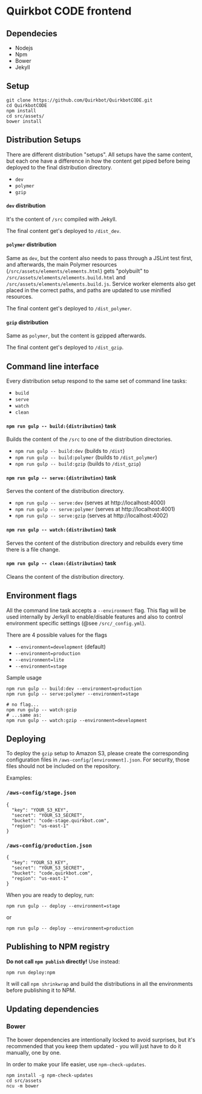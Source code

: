 # Quirkbot CODE frontend

## Dependecies
- Nodejs
- Npm
- Bower
- Jekyll

## Setup
```
git clone https://github.com/Quirkbot/QuirkbotCODE.git
cd QuirkbotCODE
npm install
cd src/assets/
bower install
```
## Distribution Setups
There are different distribution "setups". All setups have the same content, but each one have a difference in how the content get piped before being deployed to the final distribution directory.
- `dev`
- `polymer`
- `gzip`

#### `dev` distribution
It's the content of `/src` compiled with Jekyll.

The final content get's deployed to `/dist_dev`.

#### `polymer` distribution
Same as `dev`, but the content also needs to pass through a JSLint test first, and afterwards, the main Polymer resources (`/src/assets/elements/elements.html`) gets "polybuilt" to `/src/assets/elements/elements.build.html` and `/src/assets/elements/elements.build.js`. Service worker elements also get placed in the correct paths, and paths are updated to use minified resources.

The final content get's deployed to `/dist_polymer`.

#### `gzip` distribution
Same as `polymer`, but the content is gzipped afterwards.

The final content get's deployed to `/dist_gzip`.

## Command line interface
Every distribution setup respond to the same set of command line tasks:
- `build`
- `serve`
- `watch`
- `clean`

#### `npm run gulp -- build:{distribution}` task
Builds the content of the `/src` to one of the distribution directories.
- `npm run gulp -- build:dev` (builds to `/dist`)
- `npm run gulp -- build:polymer` (builds to `/dist_polymer`)
- `npm run gulp -- build:gzip` (builds to `/dist_gzip`)

#### `npm run gulp -- serve:{distribution}` task
Serves the content of the distribution directory.
- `npm run gulp -- serve:dev` (serves at http://localhost:4000)
- `npm run gulp -- serve:polymer` (serves at http://localhost:4001)
- `npm run gulp -- serve:gzip` (serves at http://localhost:4002)

#### `npm run gulp -- watch:{distribution}` task
Serves the content of the distribution directory and rebuilds every time there is a file change.

#### `npm run gulp -- clean:{distribution}` task
Cleans the content of the distribution directory.

## Environment flags
All the command line task accepts a `--environment` flag. This flag will be used internally by Jerkyll to enable/disable features and also to control environment specific settings (@see `/src/_config.yml`).

There are 4 possible values for the flags
- `--environment=development` (default)
- `--environment=production`
- `--environment=lite`
- `--environment=stage`

Sample usage
```
npm run gulp -- build:dev --environment=production
npm run gulp -- serve:polymer --environment=stage

# no flag...
npm run gulp -- watch:gzip
# ...same as:
npm run gulp -- watch:gzip --environment=development
```
## Deploying
To deploy the `gzip` setup to Amazon S3, please create the corresponding configuration
files in `/aws-config/[environment].json`.
For security, those files should not be included on the repository.

Examples:

### `/aws-config/stage.json`

```
{
  "key": "YOUR_S3_KEY",
  "secret": "YOUR_S3_SECRET",
  "bucket": "code-stage.quirkbot.com",
  "region": "us-east-1"
}

```
### `/aws-config/production.json`

```
{
  "key": "YOUR_S3_KEY",
  "secret": "YOUR_S3_SECRET",
  "bucket": "code.quirkbot.com",
  "region": "us-east-1"
}

```

When you are ready to deploy, run:
```
npm run gulp -- deploy --environment=stage
```
or
```
npm run gulp -- deploy --environment=production
```

## Publishing to NPM registry
**Do not call `npm publish` directly!** Use instead:
```
npm run deploy:npm
```
It will call `npm shrinkwrap` and build the distributions in all the environments before publishing it to NPM.

## Updating dependencies

### Bower
The bower dependencies are intentionally locked to avoid surprises, but it's recommended that you keep them updated - you will just have to do it manually, one by one.

In order to make your life easier, use `npm-check-updates`.

```
npm install -g npm-check-updates
cd src/assets
ncu -m bower
```